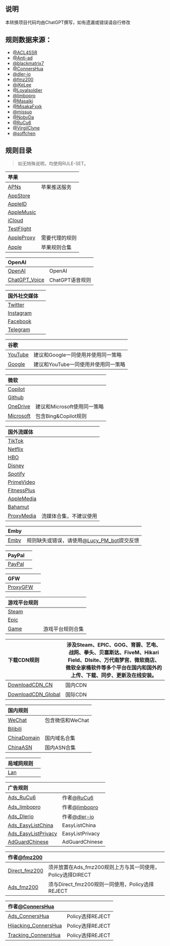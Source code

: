 ## 说明


本转换项目代码均由ChatGPT撰写，如有遗漏或错误请自行修改

## 规则数据来源：

- [@ACL4SSR](https://github.com/ACL4SSR/ACL4SSR/tree/master)
- [@Anti-ad](https://github.com/privacy-protection-tools/anti-AD)
- [@blackmatrix7](https://github.com/blackmatrix7/ios_rule_script/tree/master/rule)
- [@ConnersHua](https://github.com/ConnersHua/RuleGo/tree/master)
- [@dler-io](https://github.com/dler-io/Rules)
- [@fmz200](https://github.com/fmz200)
- [@iKeLee](https://gitlab.com/lodepuly/vpn_tool)
- [@Loyalsoldier](https://github.com/Loyalsoldier/geoip)
- [@limbopro](https://github.com/limbopro/Adblock4limbo)
- [@Masaiki](https://github.com/Masaiki/GeoIP2-CN)
- [@MisakaFxxk](https://github.com/MisakaFxxk/MisakaF_Subconverter)
- [@missuo](https://github.com/missuo/ASN-China)
- [@NobyDa](https://github.com/NobyDa)
- [@RuCu6](https://github.com/RuCu6/QuanX)
- [@VirgilClyne](https://github.com/VirgilClyne)
- [@soffchen](https://github.com/soffchen/GeoIP2-CN)


## 规则目录


> 如无特殊说明，均使用RULE-SET。

| 苹果  |  |
| :---- | ---- |
| [APNs](https://github.com/Repcz/Tool/raw/X/Surge/Rules/APNs.list) | 苹果推送服务 | 
| [AppStore](https://github.com/Repcz/Tool/raw/X/Surge/Rules/AppStore.list) |  |
| [AppleID](https://github.com/Repcz/Tool/raw/X/Surge/Rules/AppleID.list) |  |
| [AppleMusic](https://github.com/Repcz/Tool/raw/X/Surge/Rules/AppleMusic.list) |  |
| [iCloud](https://github.com/Repcz/Tool/raw/X/Surge/Rules/iCloud.list) |  |
| [TestFlight](https://github.com/Repcz/Tool/raw/X/Surge/Rules/TestFlight.list) |  |
| [AppleProxy](https://github.com/Repcz/Tool/raw/X/Surge/Rules/AppleProxy.list) | 需要代理的规则 |
| [Apple](https://github.com/Repcz/Tool/raw/X/Surge/Rules/Apple.list) | 苹果规则合集 | 

| OpenAI  |  |
| :---- | ---- |
| [OpenAI](https://github.com/Repcz/Tool/raw/X/Surge/Rules/OpenAI.list) | OpenAI | 
| [ChatGPT_Voice](https://github.com/Repcz/Tool/raw/X/Surge/Rules/ChatGPT_Voice.list) | ChatGPT语音规则 | 

| 国外社交媒体  |  |
| :---- | ---- |
| [Twitter](https://github.com/Repcz/Tool/raw/X/Surge/Rules/Twitter.list) | |
| [Instagram](https://github.com/Repcz/Tool/raw/X/Surge/Rules/Instagram.list) | |
| [Facebook](https://github.com/Repcz/Tool/raw/X/Surge/Rules/Facebook.list) | |
| [Telegram](https://github.com/Repcz/Tool/raw/X/Surge/Rules/Telegram.list) | |

| 谷歌  |  |
| :---- | ---- |
| [YouTube](https://github.com/Repcz/Tool/raw/X/Surge/Rules/YouTube.list) |建议和Google一同使用并使用同一策略 |
| [Google](https://github.com/Repcz/Tool/raw/X/Surge/Rules/Google.list) |建议和YouTube一同使用并使用同一策略 |

| 微软  |  |
| :---- | ---- |
| [Copilot](https://github.com/Repcz/Tool/raw/X/Surge/Rules/Copilot.list) | |
| [Github](https://github.com/Repcz/Tool/raw/X/Surge/Rules/Github.list) | |
| [OneDrive](https://github.com/Repcz/Tool/raw/X/Surge/Rules/OneDrive.list) |建议和Microsoft使用同一策略 |
| [Microsoft](https://github.com/Repcz/Tool/raw/X/Surge/Rules/Microsoft.list) |包含Bing&Copilot规则 |

| 国外流媒体  |  |
| :---- | ---- |
| [TikTok](https://github.com/Repcz/Tool/raw/X/Surge/Rules/TikTok.list) | |
| [Netflix](https://github.com/Repcz/Tool/raw/X/Surge/Rules/Netflix.list) | |
| [HBO](https://github.com/Repcz/Tool/raw/X/Surge/Rules/HBO.list) | |
| [Disney](https://github.com/Repcz/Tool/raw/X/Surge/Rules/Disney.list) | |
| [Spotify](https://github.com/Repcz/Tool/raw/X/Surge/Rules/Spotify.list) | |
| [PrimeVideo](https://github.com/Repcz/Tool/raw/X/Surge/Rules/PrimeVideo.list) | |
| [FitnessPlus](https://github.com/Repcz/Tool/raw/X/Surge/Rules/FitnessPlus.list) | |
| [AppleMedia](https://github.com/Repcz/Tool/raw/X/Surge/Rules/PrimeVideo.list) | |
| [Bahamut](https://github.com/Repcz/Tool/raw/X/Surge/Rules/Bahamut.list) | |
| [ProxyMedia](https://github.com/Repcz/Tool/raw/X/Surge/Rules/ProxyMedia.list) |流媒体合集，不建议使用 |

| Emby  |  |
| :---- | ---- |
| [Emby](https://github.com/Repcz/Tool/raw/X/Surge/Rules/Emby.list) |规则缺失或错误，请使用[@Lucy_PM_bot](https://t.me/Lucy_PM_bot)提交反馈 |

| PayPal  |  |
| :---- | ---- |
| [PayPal](https://github.com/Repcz/Tool/raw/X/Surge/Rules/PayPal.list) | |

| GFW  |  |
| :---- | ---- |
| [ProxyGFW](https://github.com/Repcz/Tool/raw/X/Surge/Rules/ProxyGFW.list) | |

| 游戏平台规则  |  |
| :---- | ---- |
| [Steam](https://github.com/Repcz/Tool/raw/X/Surge/Rules/Steam.list) | |
| [Epic](https://github.com/Repcz/Tool/raw/X/Surge/Rules/Epic.list) | |
| [Game](https://github.com/Repcz/Tool/raw/X/Surge/Rules/Game.list) |游戏平台规则合集 |

| 下载CDN规则  | 涉及Steam、EPIC、GOG、育碧、艺电、战网、拳头、贝塞斯达、FiveM、Hikari Field、Dlsite、万代南梦宫、微软商店、微软全家桶软件等多个平台在国内和国外的上传、下载、同步、更新及在线安装。 |
| :---- | ---- |
| [DownloadCDN_CN](https://github.com/Repcz/Tool/raw/X/Surge/Rules/DownloadCDN_CN.list) |国内CDN |
| [DownloadCDN_Global](https://github.com/Repcz/Tool/raw/X/Surge/Rules/DownloadCDN_Global.list) |国际CDN |

| 国内规则  |  |
| :---- | ---- |
| [WeChat](https://github.com/Repcz/Tool/raw/X/Surge/Rules/WeChat.list) |包含微信和WeChat |
| [Bilibili](https://github.com/Repcz/Tool/raw/X/Surge/Rules/Bilibili.list) | |
| [ChinaDomain](https://github.com/Repcz/Tool/raw/X/Surge/Rules/ChinaDomain.list) |国内域名合集 |
| [ChinaASN](https://github.com/Repcz/Tool/raw/X/Surge/Rules/ChinaASN.list) |国内ASN合集 |

| 局域网规则  |  |
| :---- | ---- |
| [Lan](https://github.com/Repcz/Tool/raw/X/Surge/Rules/Lan.list) | |

| 广告规则  |  |
| :---- | ---- |
| [Ads_RuCu6](https://github.com/Repcz/Tool/raw/X/Surge/Rules/Ads_RuCu6.list) |作者[@RuCu6](https://github.com/RuCu6/QuanX) |
| [Ads_limbopro](https://github.com/Repcz/Tool/raw/X/Surge/Rules/Ads_limbopro.list) |作者[@limbopro](https://github.com/limbopro/Adblock4limbo)  |
| [Ads_Dlerio](https://github.com/Repcz/Tool/raw/X/Surge/Rules/Ads_Dlerio.list) |作者[@dler-io](https://github.com/dler-io/Rules)  |
| [Ads_EasyListChina](https://github.com/Repcz/Tool/raw/X/Surge/Rules/Ads_EasyListChina.list) |EasyListChina |
| [Ads_EasyListPrivacy](https://github.com/Repcz/Tool/raw/X/Surge/Rules/Ads_EasyListPrivacy.list) |EasyListPrivacy |
| [AdGuardChinese](https://github.com/Repcz/Tool/raw/X/Surge/Rules/AdGuardChinese.list) |AdGuardChinese |

| 作者[@fmz200](https://github.com/fmz200)  |  |
| :---- | ---- |
| [Direct_fmz200](https://github.com/Repcz/Tool/raw/X/Surge/Rules/Direct_fmz200.list) |须并放置在Ads_fmz200规则上方与其一同使用，Policy选择DIRECT |
| [Ads_fmz200](https://github.com/Repcz/Tool/raw/X/Surge/Rules/Ads_fmz200.list) |须与Direct_fmz200规则一同使用，Policy选择REJECT  |

| 作者[@ConnersHua](https://github.com/ConnersHua)   |  |
| :---- | ---- |
| [Ads_ConnersHua](https://github.com/Repcz/Tool/raw/X/Surge/Rules/Ads_ConnersHua.list) |Policy选择REJECT |
| [Hijacking_ConnersHua](https://github.com/Repcz/Tool/raw/X/Surge/Rules/Hijacking_ConnersHua.list) |Policy选择REJECT |
| [Tracking_ConnersHua](https://github.com/Repcz/Tool/raw/X/Surge/Rules/Tracking_ConnersHua.list) | Policy选择REJECT|
